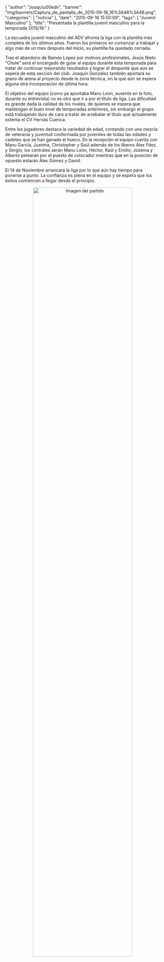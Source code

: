 {
  "author": "Joaqu\u00edn", 
  "banner": "img/banners/Captura_de_pantalla_de_2015-09-18_16%3A46%3A48.png", 
  "categories": [
    "noticia"
  ], 
  "date": "2015-09-18 15:50:09", 
  "tags": [
    "Juvenil Masculino"
  ], 
  "title": "Presentada la plantilla juvenil masculino para la temporada 2015/16."
}

La escuadra juvenil masculino del ADV afronta la liga con la plantilla más completa de los últimos años. Fueron los primeros en comenzar a trabajar y algo más de un mes después del inicio, su plantilla ha quedado cerrada.

Tras el abandono de Ramón López por motivos profesionales, Jesús Nieto "Chule" será el encargado de guiar al equipo durante esta temporada para tratar de continuar mejorando resultados y lograr el despunte que aún se espera de esta sección del club. Joaquín González también aportará su grano de arena al proyecto desde la zona técnica, en la que aún se espera alguna otra incorporación de última hora.

El objetivo del equipo (como ya apuntaba Manu León, ausente en la foto, durante su entrevista) no es otro que ir a por el título de liga. Las dificultad es grande dada la calidad de los rivales, de quienes se espera que mantengan el buen nivel de temporadas anteriores, sin embargo el grupo está trabajando duro de cara a tratar de arrebatar el título que actualmente ostenta el CV Hervás Cuenca.

Entre los jugadores destaca la variedad de edad, contando con una mezcla de veteranía y juventud conformada por juveniles de todas las edades y cadetes que se han ganado el hueco. En la recepción el equipo cuenta con Manu García, Juanma, Christopher y Saúl además de los líberos Álex Fdez. y Sergio; los centrales serán Manu León, Héctor, Raúl y Emilio; Josema y Alberto pelearán por el puesto de colocador mientras que en la posición de opuesto estarán Álex Gómez y David.

El 14 de Noviembre arrancará la liga por lo que aún hay tiempo para ponerse a punto. La confianza es plena en el equipo y se espera que los éxitos comiencen a llegar desde el principio.


<center>
<a target="_new" href="http://www.advmiguelturra.org/img/banners/Captura%20de%20pantalla%20de%202015-09-18%2016%3A46%3A48.png"> 
<img alt="Imagen del partido" width="80%" align="center" src="http://www.advmiguelturra.org/img/banners/Captura%20de%20pantalla%20de%202015-09-18%2016%3A46%3A48.png"/> </a> </center>

